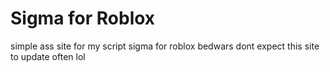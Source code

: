 # Sigma for Roblox
simple ass site for my script sigma for roblox bedwars
dont expect this site to update often lol
